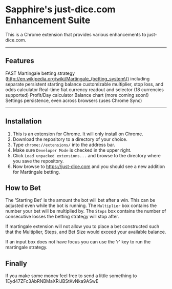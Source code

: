 Sapphire's just-dice.com Enhancement Suite
========================

This is a Chrome extension that provides various enhancements to just-dice.com. 

------------
Features
------------

FAST Martingale betting strategy (http://en.wikipedia.org/wiki/Martingale_(betting_system\)) including separate persistent starting balance customizable multiplier, stop loss, and odds calculator
Real-time fiat currency readout and selector (18 currencies supported)
Profit/Day calculator
Balance chart (more coming soon!)
Settings persistence, even across browsers (uses Chrome Sync)

------------
Installation
------------

1. This is an extension for Chrome. It will only install on Chrome.
2. Download the repository to a directory of your choice.
2. Type `chrome://extensions/` into the address bar.
3. Make sure `Developer Mode` is checked in the upper right.
4. Click `Load unpacked extensions...` and browse to the directory where you save the repository.
5. Now browse to https://just-dice.com and you should see a new addition for Martingale betting.


How to Bet
----------
The 'Starting Bet' is the amount the bot will bet after a win. This can be adjusted even while the bot is running.
The `Multiplier` box contains the number your bet will be multiplied by.
The `Steps` box contains the number of consecutive losses the betting strategy will stop after.

If martingale extension will not allow you to place a bet constructed such that the Multiplier, Steps, and Bet Size would exceed your available balance.

If an input box does not have focus you can use the 'r' key to run the martingale strategy.


Finally
-------
If you make some money feel free to send a little something to 1Eyd47ZFc3AbRNBMaXRiJBStKvNka9ASwE